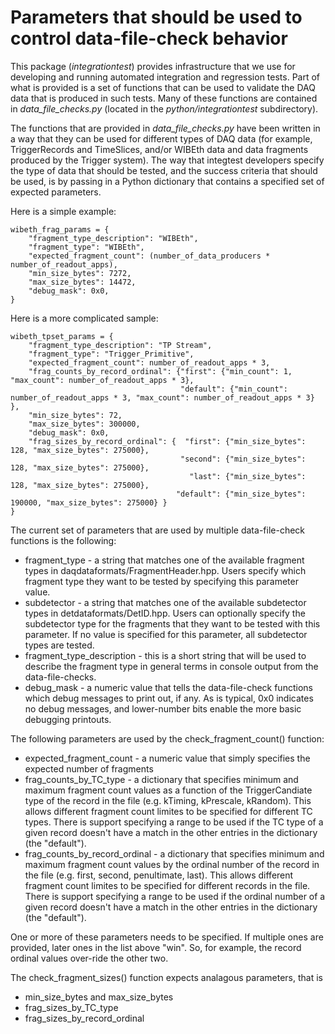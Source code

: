 # Parameters that should be used to control data-file-check behavior

This package (_integrationtest_) provides infrastructure that we use for developing and running automated integration and regression tests.  Part of what is provided is a set of functions that can be used to validate the DAQ data that is produced in such tests.  Many of these functions are contained in _data_file_checks.py_ (located in the _python/integrationtest_ subdirectory).

The functions that are provided in _data_file_checks.py_ have been written in a way that they can be used for different types of DAQ data (for example, TriggerRecords and TimeSlices, and/or WIBEth data and data fragments produced by the Trigger system).  The way that integtest developers specify the type of data that should be tested, and the success criteria that should be used, is by passing in a Python dictionary that contains a specified set of expected parameters.  

Here is a simple example:
```
wibeth_frag_params = {
    "fragment_type_description": "WIBEth",
    "fragment_type": "WIBEth",
    "expected_fragment_count": (number_of_data_producers * number_of_readout_apps),
    "min_size_bytes": 7272,
    "max_size_bytes": 14472,
    "debug_mask": 0x0,
}
```

Here is a more complicated sample:
```
wibeth_tpset_params = {
    "fragment_type_description": "TP Stream",
    "fragment_type": "Trigger_Primitive",
    "expected_fragment_count": number_of_readout_apps * 3,
    "frag_counts_by_record_ordinal": {"first": {"min_count": 1, "max_count": number_of_readout_apps * 3},
                                      "default": {"min_count": number_of_readout_apps * 3, "max_count": number_of_readout_apps * 3} },
    "min_size_bytes": 72,
    "max_size_bytes": 300000,
    "debug_mask": 0x0,
    "frag_sizes_by_record_ordinal": {  "first": {"min_size_bytes":    128, "max_size_bytes": 275000},
                                      "second": {"min_size_bytes":    128, "max_size_bytes": 275000},
                                        "last": {"min_size_bytes":    128, "max_size_bytes": 275000},
                                     "default": {"min_size_bytes": 190000, "max_size_bytes": 275000} }
}
```

The current set of parameters that are used by multiple data-file-check functions is the following:

- fragment_type - a string that matches one of the available fragment types in daqdataformats/FragmentHeader.hpp.  Users specify which fragment type they want to be tested by specifying this parameter value.
- subdetector - a string that matches one of the available subdetector types in detdataformats/DetID.hpp.  Users can optionally specify the subdetector type for the fragments that they want to be tested with this parameter.  If no value is specified for this parameter, all subdetector types are tested.
- fragment_type_description - this is a short string that will be used to describe the fragment type in general terms in console output from the data-file-checks.
- debug_mask - a numeric value that tells the data-file-check functions which debug messages to print out, if any.  As is typical, 0x0 indicates no debug messages, and lower-number bits enable the more basic debugging printouts.

The following parameters are used by the check_fragment_count() function:

- expected_fragment_count - a numeric value that simply specifies the expected number of fragments
- frag_counts_by_TC_type - a dictionary that specifies minimum and maximum fragment count values as a function of the TriggerCandiate type of the record in the file (e.g. kTiming, kPrescale, kRandom).  This allows different fragment count limites to be specified for different TC types.  There is support specifying a range to be used if the TC type of a given record doesn't have a match in the other entries in the dictionary (the "default").
- frag_counts_by_record_ordinal - a dictionary that specifies minimum and maximum fragment count values by the ordinal number of the record in the file (e.g. first, second, penultimate, last).  This allows different fragment count limites to be specified for different records in the file.  There is support specifying a range to be used if the ordinal number of a given record doesn't have a match in the other entries in the dictionary (the "default").

One or more of these parameters needs to be specified.  If multiple ones are provided, later ones in the list above "win".  So, for example, the record ordinal values over-ride the other two.

The check_fragment_sizes() function expects analagous parameters, that is

- min_size_bytes and max_size_bytes
- frag_sizes_by_TC_type
- frag_sizes_by_record_ordinal
